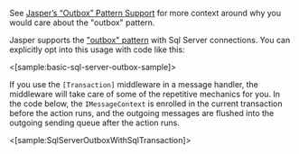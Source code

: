 <!--title: Outbox Usage with Sql Server-->

See [Jasper’s “Outbox” Pattern Support](https://jeremydmiller.com/2018/04/16/jaspers-outbox-pattern-support/) for more context around why you would care about the "outbox" pattern.

Jasper supports the ["outbox" pattern](https://jimmybogard.com/refactoring-towards-resilience-evaluating-coupling/) with Sql Server connections. You can explicitly opt into this usage with code like this:

<[sample:basic-sql-server-outbox-sample]>

If you use the `[Transaction]` middleware in a message handler, the middleware will take care of some of the repetitive mechanics for you. In the code below, the `IMessageContext` is enrolled in the current transaction before the action runs, and the outgoing messages
are flushed into the outgoing sending queue after the action runs.

<[sample:SqlServerOutboxWithSqlTransaction]>

